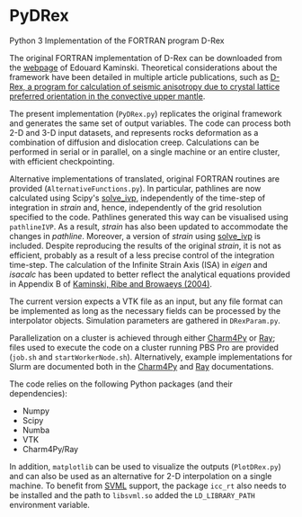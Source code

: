 # PyDRex
Python 3 Implementation of the FORTRAN program D-Rex

The original FORTRAN implementation of D-Rex can be downloaded from the [webpage](http://www.ipgp.fr/~kaminski/web_doudoud/DRex.tar.gz) of Edouard Kaminski. Theoretical considerations about the framework have been detailed in multiple article publications, such as [D-Rex, a program for calculation of seismic anisotropy due to crystal lattice preferred orientation in the convective upper mantle](https://doi.org/10.1111/j.1365-246X.2004.02308.x).

The present implementation (`PyDRex.py`) replicates the original framework and generates the same set of output variables. The code can process both 2-D and 3-D input datasets, and represents rocks deformation as a combination of diffusion and dislocation creep. Calculations can be performed in serial or in parallel, on a single machine or an entire cluster, with efficient checkpointing.

Alternative implementations of translated, original FORTRAN routines are provided (`AlternativeFunctions.py`). In particular, pathlines are now calculated using Scipy's [solve_ivp](https://docs.scipy.org/doc/scipy/reference/generated/scipy.integrate.solve_ivp.html), independently of the time-step of integration in *strain* and, hence, independently of the grid resolution specified to the code. Pathlines generated this way can be visualised using `pathlineIVP`. As a result, *strain* has also been updated to accommodate the changes in *pathline*. Moreover, a version of *strain* using [solve_ivp](https://docs.scipy.org/doc/scipy/reference/generated/scipy.integrate.solve_ivp.html) is included. Despite reproducing the results of the original *strain*, it is not as efficient, probably as a result of a less precise control of the integration time-step. The calculation of the Infinite Strain Axis (ISA) in *eigen* and *isacalc* has been updated to better reflect the analytical equations provided in Appendix B of [Kaminski, Ribe and Browaeys (2004)](https://doi.org/10.1111/j.1365-246X.2004.02308.x).

The current version expects a VTK file as an input, but any file format can be implemented as long as the necessary fields can be processed by the interpolator objects. Simulation parameters are gathered in `DRexParam.py`.

Parallelization on a cluster is achieved through either [Charm4Py](https://github.com/UIUC-PPL/charm4py) or [Ray](https://github.com/ray-project/ray); files used to execute the code on a cluster running PBS Pro are provided (`job.sh` and `startWorkerNode.sh`). Alternatively, example implementations for Slurm are documented both in the [Charm4Py](https://charmpy.readthedocs.io/en/latest/running.html#using-system-job-launchers) and [Ray](https://docs.ray.io/en/master/cluster/slurm.html) documentations.

The code relies on the following Python packages (and their dependencies):
- Numpy
- Scipy
- Numba
- VTK
- Charm4Py/Ray

In addition, `matplotlib` can be used to visualize the outputs (`PlotDRex.py`) and can also be used as an alternative for 2-D interpolation on a single machine. To benefit from [SVML](http://numba.pydata.org/numba-doc/latest/user/performance-tips.html#intel-svml) support, the package `icc_rt` also needs to be installed and the path to `libsvml.so` added the `LD_LIBRARY_PATH` environment variable.
